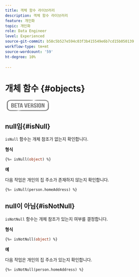 ```yaml
---
title: 객체 함수 라이브러리
description: 객체 함수 라이브러리
feature: 개인화
topic: 개인화
role: Data Engineer
level: Experienced
source-git-commit: b58c5b527e594c03f3b415549e6b7cd15b050139
workflow-type: tm+mt
source-wordcount: '59'
ht-degree: 10%

---
```


# 개체 함수 {#objects}

![](../../assets/do-not-localize/badge.png)

## null임{#isNull}

`isNull` 함수는 개체 참조가 없는지 확인합니다.

**형식**

```sql
{%= isNull(object) %}
```

**예**

다음 작업은 개인의 집 주소가 존재하지 않는지 확인합니다.

```sql
{%= isNull(person.homeAddress) %}
```

## null이 아님{#isNotNull}

`isNotNull` 함수는 개체 참조가 있는지 여부를 결정합니다.

**형식**

```sql
{%= isNotNull(object) %}
```

**예**

다음 작업은 개인의 집 주소가 있는지 확인합니다.

```sql
{%= isNotNull(person.homeAddress) %}
```
